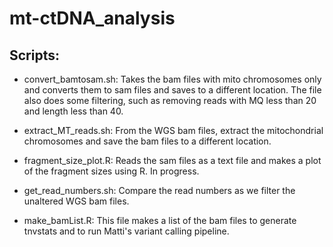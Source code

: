 # mt-ctDNA_analysis

## Scripts: 
* convert_bamtosam.sh: Takes the bam files with mito chromosomes only and converts them to sam files and saves to a different location. 
The file also does some filtering, such as removing reads with MQ less than 20 and length less than 40. 

* extract_MT_reads.sh: From the WGS bam files, extract the mitochondrial chromosomes and save the bam files to a different location. 

* fragment_size_plot.R: Reads the sam files as a text file and makes a plot of the fragment sizes using R. In progress. 

* get_read_numbers.sh: Compare the read numbers as we filter the unaltered WGS bam files. 

* make_bamList.R: This file makes a list of the bam files to generate tnvstats and to run Matti's variant calling pipeline. 
